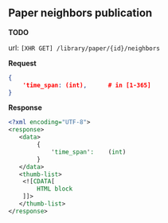 ## Paper neighbors publication

**TODO** 

url: ```[XHR GET] /library/paper/{id}/neighbors```

**Request**

```json
{
    'time_span: (int),      # in [1-365]
}
```

**Response**

```xml
<?xml encoding="UTF-8">
<response>
   <data>
        {
            'time_span':    (int)
        }
   </data>
   <thumb-list>
    <![CDATA[
        HTML block
    ]]>
   </thumb-list>
</response>
```
